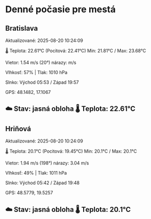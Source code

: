 ﻿# Denné počasie pre mestá

## Bratislava
Aktualizované: 2025-08-20 10:24:09

🌡️ Teplota: 22.61°C 
(Pocitová: 22.41°C)
Min: 21.81°C / Max: 23.68°C

Vietor: 1.54 m/s    (20°) 
nárazy:  m/s

Vlhkosť: 57% | Tlak: 1010 hPa

Slnko: Východ 05:53 / Západ 19:57

GPS: 48.1482, 17.1067

☁️ Stav: jasná obloha        🌡️ Teplota: 22.61°C
---

## Hriňová
Aktualizované: 2025-08-20 10:24:09

🌡️ Teplota: 20.1°C 
(Pocitová: 19.45°C)
Min: 20.1°C / Max: 20.1°C

Vietor: 1.94 m/s (198°)
nárazy: 3.04 m/s

Vlhkosť: 49% | Tlak: 1011 hPa

Slnko: Východ 05:42 / Západ 19:48

GPS: 48.5779, 19.5257

☁️ Stav: jasná obloha        🌡️ Teplota: 20.1°C
---
